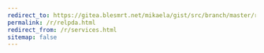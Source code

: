 ```yaml
---
redirect_to: https://gitea.blesmrt.net/mikaela/gist/src/branch/master/relpda/services.csv
permalink: /r/relpda.html
redirect_from: /r/services.html
sitemap: false
---
```


